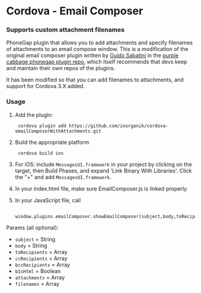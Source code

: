 Cordova - Email Composer
====================================
### Supports custom attachment filenames

PhoneGap plugin that allows you to add attachments and specify filenames of attachments to an email compose window. This is a modification of the original email composer plugin written by [Guido Sabatini](https://github.com/guidosabatini) in the [purple cabbage phonegap plugin repo](https://github.com/purplecabbage/phonegap-plugins), which itself recommends that devs keep and maintain their own repos of the plugins. 

It has been modified so that you can add filenames to attachments, and support for Cordova 3.X added.

### Usage

1. Add the plugin:

		cordova plugin add https://github.com/inorganik/cordova-emailComposerWithAttachments.git

2. Build the appropriate platform

		cordova build ios

3. For iOS: include `MessagesUI.framework` in your project by clicking on the target, then Build Phases, and expand 'Link Binary With Libraries'. Click the "+" and add `MessagesUI.framework`.

4. In your index.html file, make sure EmailComposer.js is linked properly.

5. In your JavaScript file, call 

		window.plugins.emailComposer.showEmailComposer(subject,body,toRecipients,ccRecipients,bccRecipients,bIsHTML,attachments,filenames);

Params (all optional):

- `subject` = String
- `body` = String
- `toRecipients` = Array
- `ccRecipients` = Array
- `bccRecipients` = Array
- `bIsHtml` = Boolean
- `attachments` = Array
- `filenames` = Array
